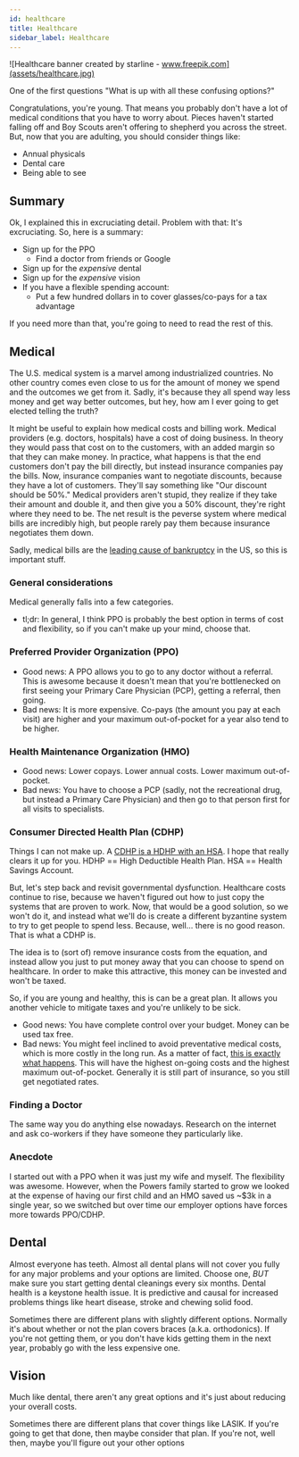 ```yaml
---
id: healthcare
title: Healthcare
sidebar_label: Healthcare
---
```


![Healthcare banner created by starline - www.freepik.com](assets/healthcare.jpg)

One of the first questions "What is up with all these confusing options?"

Congratulations, you're young.  That means you probably don't have a lot of medical conditions that you have to worry about.  Pieces haven't started falling off and Boy Scouts aren't offering to shepherd you across the street.  But, now that you are adulting, you should consider things like:

* Annual physicals
* Dental care
* Being able to see

## Summary 

Ok, I explained this in excruciating detail.  Problem with that:  It's excruciating.  So, here is a summary:

* Sign up for the PPO
  * Find a doctor from friends or Google
* Sign up for the *expensive* dental
* Sign up for the *expensive* vision
* If you have a flexible spending account:  
  * Put a few hundred dollars in to cover glasses/co-pays for a tax advantage

If you need more than that, you're going to need to read the rest of this.

## Medical

The U.S. medical system is a marvel among industrialized countries.  No other country comes even close to us for the amount of money we spend and the outcomes we get from it.  Sadly, it's because they all spend way less money and get way better outcomes, but hey, how am I ever going to get elected telling the truth?

It might be useful to explain how medical costs and billing work.  Medical providers (e.g. doctors, hospitals) have a cost of doing business.  In theory they would pass that cost on to the customers, with an added margin so that they can make money.  In practice, what happens is that the end customers don't pay the bill directly, but instead insurance companies pay the bills.  Now, insurance companies want to negotiate discounts, because they have a lot of customers.  They'll say something like "Our discount should be 50%."  Medical providers aren't stupid, they realize if they take their amount and double it, and then give you a 50% discount, they're right where they need to be.  The net result is the peverse system where medical bills are incredibly high, but people rarely pay them because insurance negotiates them down.

Sadly, medical bills are the [leading cause of bankruptcy](https://www.cnbc.com/id/100840148) in the US, so this is important stuff.

### General considerations
Medical generally falls into a few categories.

* tl;dr:  In general, I think PPO is probably the best option in terms of cost and flexibility, so if you can't make up your mind, choose that.

### Preferred Provider Organization (PPO)
* Good news: A PPO allows you to go to any doctor without a referral.  This is awesome because it doesn't mean that you're bottlenecked on first seeing your Primary Care Physician (PCP), getting a referral, then going.
* Bad news: It is more expensive.  Co-pays (the amount you pay at each visit) are higher and your maximum out-of-pocket for a year also tend to be higher.

### Health Maintenance Organization (HMO)
* Good news:  Lower copays.  Lower annual costs. Lower maximum out-of-pocket.
* Bad news:  You have to choose a PCP (sadly, not the recreational drug, but instead a Primary Care Physician) and then go to that person first for all visits to specialists.

### Consumer Directed Health Plan (CDHP)

Things I can not make up.  A [CDHP is a HDHP with an HSA](https://www.hca.wa.gov/employee-retiree-benefits/public-employees/health-plans-health-savings-accounts-hsas).  I hope that really clears it up for you.   HDHP == High Deductible Health Plan.  HSA == Health Savings Account.

But, let's step back and revisit governmental dysfunction.  Healthcare costs continue to rise, because we haven't figured out how to just copy the systems that are proven to work.  Now, that would be a good solution, so we won't do it, and instead what we'll do is create a different byzantine system to try to get people to spend less.  Because, well... there is no good reason.  That is what a CDHP is.

The idea is to (sort of) remove insurance costs from the equation, and instead allow you just to put money away that you can choose to spend on healthcare.  In order to make this attractive, this money can be invested and won't be taxed. 

So, if you are young and healthy, this is can be a great plan.  It allows you another vehicle to mitigate taxes and you're unlikely to be sick.  

* Good news: You have complete control over your budget.  Money can be used tax free.
* Bad news:  You might feel inclined to avoid preventative medical costs, which is more costly in the long run. As a matter of fact, [this is exactly what happens](https://www.npr.org/sections/health-shots/2019/04/18/713887452/high-deductible-health-policies-linked-to-delayed-diagnosis-and-treatment). This will have the highest on-going costs and the highest maximum out-of-pocket.  Generally it is still part of insurance, so you still get negotiated rates.

### Finding a Doctor
The same way you do anything else nowadays.  Research on the internet and ask co-workers if they have someone they particularly like.

### Anecdote
I started out with a PPO when it was just my wife and myself.  The flexibility was awesome.  However, when the Powers family started to grow we looked at the expense of having our first child and an HMO saved us ~$3k in a single year, so we switched but over time our employer options have forces more towards PPO/CDHP.

## Dental
Almost everyone has teeth.  Almost all dental plans will not cover you fully for any major problems and your options are limited.  Choose one, *BUT* make sure you start getting dental cleanings every six months.  Dental health is a keystone health issue.  It is predictive and causal for increased problems things like heart disease, stroke and chewing solid food.

Sometimes there are different plans with slightly different options.  Normally it's about whether or not the plan covers braces (a.k.a. orthodonics).  If you're not getting them, or you don't have kids getting them in the next year, probably go with the less expensive one.

## Vision
Much like dental, there aren't any great options and it's just about reducing your overall costs.   

Sometimes there are different plans that cover things like LASIK.  If you're going to get that done, then maybe consider that plan.  If you're not, well then, maybe you'll figure out your other options
